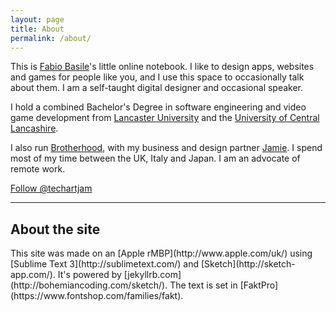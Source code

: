 ```yaml
---
layout: page
title: About
permalink: /about/
---
```


This is [Fabio Basile](http://fffabs.com/)'s little online notebook. I like to design apps, websites and games for people like you, and I use this space to occasionally talk about them. I am a self-taught digital designer and occasional speaker.

 I hold a combined Bachelor's Degree in software engineering and video game development from [Lancaster University](http://www.lancaster.ac.uk) and the [University of Central Lancashire](http://www.uclan.ac.uk).

I also run [Brotherhood](http://brotherhood.io), with my business and design partner [Jamie](http://www.syke.co). I spend most of my time between the UK, Italy and Japan. I am an advocate of remote work.

<a class="twitter-follow-button"
  href="https://twitter.com/techartjam"
  data-show-count="false"
  data-size="large">
Follow @techartjam
</a>

----
<h2>About the site</h2>
This site was made on an [Apple rMBP](http://www.apple.com/uk/) using [Sublime Text 3](http://sublimetext.com/) and [Sketch](http://sketch-app.com/). It's powered by [jekyllrb.com](http://bohemiancoding.com/sketch/). The text is set in [FaktPro](https://www.fontshop.com/families/fakt).
